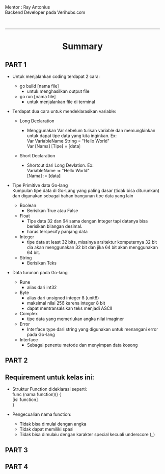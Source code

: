 
<p align="justify">
  Mentor : Ray Antonius <br>
  Backend Developer pada Verihubs.com <br>

</p>

<br />

---

<h1 align="center">Summary</h1>

## PART 1<br>

- Untuk menjalankan coding terdapat 2 cara:
  - go build [nama file]
    - untuk menghasilkan output file
  - go run [nama file]
    - untuk menjalankan file di terminal

- Terdapat dua cara untuk mendeklarasikan variable:
  - Long Declaration
    - Menggunakan Var sebelum tulisan variable dan memungkinkan untuk dapat tipe data yang kita inginkan. Ex: <br>
Var VariableName String = "Hello World" <br>
Var [Nama] [Tipe] = [data]

  - Short Declaration
    - Shortcut dari Long Devlation. Ex: <br>
VariableName := "Hello World" <br>
[Nama] := [data]

- Tipe Primitive data Go-lang
  <br>
  Kumpulan tipe data di Go-Lang yang paling dasar (tidak bisa diturunkan) dan digunakan sebagai bahan bangunan tipe data yang lain
  - Boolean
    - Berisikan True atau False
  - Float
    - Tipe data 32 dan 64 sama dengan Integer tapi datanya bisa berisikan bilangan desimal. <br>
    - harus terspecify panjang data
  - Integer
    - tipe data at least 32 bits, misalnya arsitektur komputernya 32 bit dia akan menggunakan 32 bit dan jika 64 bit akan menggunakan 64 bit.
  - String
    - Berisikan Teks

- Data turunan pada Go-lang
  - Rune
    - alias dari int32
  - Byte
    - alias dari unsigned integer 8 (unit8)
    - maksimal nilai 256 karena integer 8 bit
    - dapat mentransalsikan teks menjadi ASCII
  - Complex
    - tipe data yang memerlukan angka nilai imaginer
  - Error
    - Interface type dari string yang digunakan untuk menangani error pada Go-lang
  - Interface
    - Sebagai penentu metode dan menyimpan data kosong


## PART 2<br>
## Requirement untuk kelas ini:
- Struktur Function dideklarasi seperti: <br>
func (nama function)() {<br>
  [isi function] <br>
  }

- Pengecualian nama function: <br>
  - Tidak bisa dimulai dengan angka
  - Tidak dapat memiliki spasi
  - Tidak bisa dimulaiu dengan karakter special kecuali underscore (_)

## PART 3<br>


## PART 4<br>

